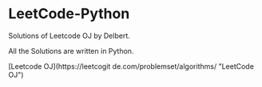 # LeetCode-Python

Solutions of Leetcode OJ by Delbert.

All the Solutions are written in Python.

[Leetcode OJ](https://leetcogit de.com/problemset/algorithms/ "LeetCode OJ")